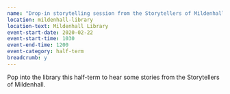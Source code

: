 ```yaml
---
name: "Drop-in storytelling session from the Storytellers of Mildenhall"
location: mildenhall-library
location-text: Mildenhall Library
event-start-date: 2020-02-22
event-start-time: 1030
event-end-time: 1200
event-category: half-term
breadcrumb: y
---
```


Pop into the library this half-term to hear some stories from the Storytellers of Mildenhall.
